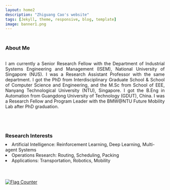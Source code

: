 ```yaml
---
layout: home2
description: "Zhiguang Cao's website"
tags: [Jekyll, theme, responsive, blog, template]
image: banner1.png
---
```

<h3 style="margin-bottom:0px;padding-top:20px;">About Me</h3> <br>

<p align="justify">I am currently a Senior Research Fellow with the Department of Industrial Systems Engineering and Management (ISEM), National University of Singapore (NUS). I was a Research Assistant Professor with the same department. I got the PhD from Interdisciplinary Graduate School & School of Computer Science and Engineering,  and the M.Sc from School of EEE, Nanyang Technological University (NTU), Singapore. I got the B.Eng in Automation from Guangdong University of Technology (GDUT), China. I was a Research Fellow and Program Leader with the BMW@NTU Future Mobility Lab after PhD graduation.</p>
<!-- and I also hold an Associate Professor position with GDUT for a short period-->
<br />


<h3 style="margin-bottom:-8px;padding-top:20px;">Research Interests</h3> <br>
<li>	    
Artificial Intelligence:  Reinforcement Learning, Deep Learning, Multi-agent Systems
</li>
<li>	    
Operations Research:  Routing, Scheduling, Packing
</li>
<li>	    
Applications:  Transportation, Robotics, Mobility
</li>

<br>
<br>
<br>
<a href="https://info.flagcounter.com/MtD5"><img src="https://s11.flagcounter.com/count2/MtD5/bg_FFFFFF/txt_000000/border_CCCCCC/columns_2/maxflags_10/viewers_0/labels_0/pageviews_0/flags_0/percent_0/" alt="Flag Counter" border="0"></a>
